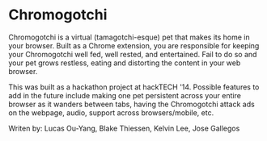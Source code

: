 Chromogotchi
=======

Chromogotchi is a virtual (tamagotchi-esque) pet that makes its home in your browser. Built as 
a Chrome extension, you are responsible for keeping your Chromogotchi well fed, well rested, 
and entertained. Fail to do so and your pet grows restless, eating and distorting the content 
in your web browser.

This was built as a hackathon project at hackTECH '14. Possible features to add in the future 
include making one pet persistent across your entire browser as it wanders between tabs, having 
the Chromogotchi attack ads on the webpage, audio, support across browsers/mobile, etc.

Writen by:
Lucas Ou-Yang, Blake Thiessen, Kelvin Lee, Jose Gallegos
